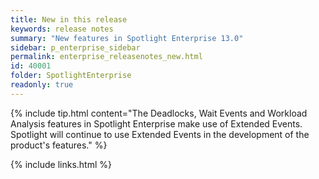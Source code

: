 ```yaml
---
title: New in this release
keywords: release notes
summary: "New features in Spotlight Enterprise 13.0"
sidebar: p_enterprise_sidebar
permalink: enterprise_releasenotes_new.html
id: 40001
folder: SpotlightEnterprise
readonly: true
---
```





{% include tip.html content="The Deadlocks, Wait Events and Workload Analysis features in Spotlight Enterprise make use of Extended Events. Spotlight will continue to use Extended Events in the development of the product's features." %}

{% include links.html %}
